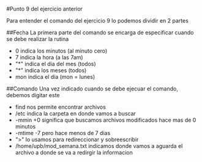 #Punto 9 del ejercicio anterior
  
Para entender el comando del ejercicio 9 lo podemos dividir en 2 partes
  
##Fecha
La primera parte del comando se encarga de especificar cuando se debe realizar la rutina
- 0 indica los minutos (al minuto cero)
- 7 indica la hora (a las 7am)
- "*" indica el dia del mes (todos)
- "*" indica los meses (todos)
- mon indica el dia (mon = lunes)
  
##Comando
Una vez indicado cuando se debe ejecuar el comando, debemos digitar este
- find nos permite encontrar archivos
- /etc indica la carpeta en donde vamos a buscar
- -mmin +0 significa que buscamos archivos modificados hace mas de 0 minutos
- -mtime -7 pero hace menos de 7 dias
- ">" lo usamos para redireccionar y sobreescribir
- /home/upb/mod_semana.txt indicamos donde vamos a aguarda el archivo a donde se va a redirgir la informacion

